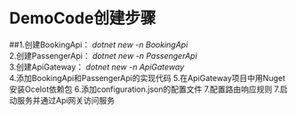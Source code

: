 # DemoCode创建步骤
##1.创建BookingApi： *dotnet new -n BookingApi*   
2.创建PassengerApi： *dotnet new -n PassengerApi*   
3.创建ApiGateway： *dotnet new -n ApiGateway*    
4.添加BookingApi和PassengerApi的实现代码
5.在ApiGateway项目中用Nuget安装Ocelot依赖包
6.添加configuration.json的配置文件
7.配置路由响应规则
7.启动服务并通过Api网关访问服务
